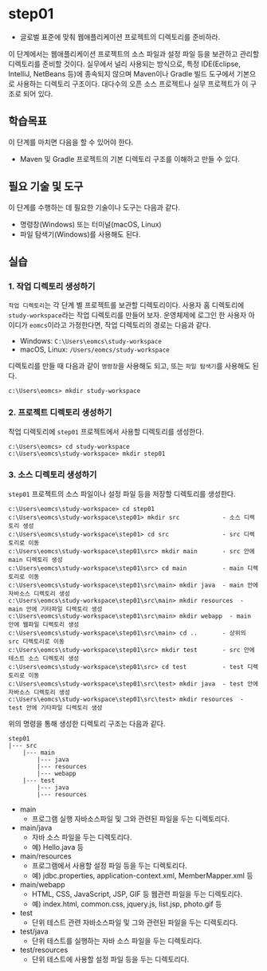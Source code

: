 # step01

- 글로벌 표준에 맞춰 웹애플리케이션 프로젝트의 디렉토리를 준비하라.

이 단계에서는 웹애플리케이션 프로젝트의 소스 파일과 설정 파일 등을 보관하고 관리할 디렉토리를 준비할 것이다. 실무에서 널리 사용되는 방식으로, 특정 IDE(Eclipse, IntelliJ, NetBeans 등)에 종속되지 않으며 Maven이나 Gradle 빌드 도구에서 기본으로 사용하는 디렉토리 구조이다. 대다수의 오픈 소스 프로젝트나 실무 프로젝트가 이 구조로 되어 있다.


## 학습목표
이 단계를 마치면 다음을 할 수 있어야 한다.
- Maven 및 Gradle 프로젝트의 기본 디렉토리 구조를 이해하고 만들 수 있다.

## 필요 기술 및 도구
이 단계를 수행하는 데 필요한 기술이나 도구는 다음과 같다.
- 명령창(Windows) 또는 터미널(macOS, Linux)
- 파일 탐색기(Windows)를 사용해도 된다. 

## 실습

### 1. 작업 디렉토리 생성하기
`작업 디렉토리`는 각 단계 별 프로젝트를 보관할 디렉토리이다. 사용자 홈 디렉토리에 `study-workspace`라는 작업 디렉토리를 만들어 보자. 운영체제에 로그인 한 사용자 아이디가 `eomcs`이라고 가정한다면, 작업 디렉토리의 경로는 다음과 같다.
- Windows: `C:\Users\eomcs\study-workspace`
- macOS, Linux: `/Users/eomcs/study-workspace`

디렉토리를 만들 때 다음과 같이 `명령창`을 사용해도 되고, 또는 `파일 탐색기`를 사용해도 된다.
```
c:\Users\eomcs> mkdir study-workspace
```

### 2. 프로젝트 디렉토리 생성하기
작업 디렉토리에 `step01` 프로젝트에서 사용할 디렉토리를 생성한다.
```
c:\Users\eomcs> cd study-workspace
c:\Users\eomcs\study-workspace> mkdir step01
```
 
### 3. 소스 디렉토리 생성하기 
`step01` 프로젝트의 소스 파일이나 설정 파일 등을 저장할 디렉토리를 생성한다.
```
c:\Users\eomcs\study-workspace> cd step01
c:\Users\eomcs\study-workspace\step01> mkdir src            - 소스 디렉토리 생성
c:\Users\eomcs\study-workspace\step01> cd src               - src 디렉토리로 이동
c:\Users\eomcs\study-workspace\step01\src> mkdir main       - src 안에 main 디렉토리 생성
c:\Users\eomcs\study-workspace\step01\src> cd main          - main 디렉토리로 이동
c:\Users\eomcs\study-workspace\step01\src\main> mkdir java  - main 안에 자바소스 디렉토리 생성
c:\Users\eomcs\study-workspace\step01\src\main> mkdir resources  - main 안에 기타파일 디렉토리 생성
c:\Users\eomcs\study-workspace\step01\src\main> mkdir webapp  - main 안에 웹파일 디렉토리 생성
c:\Users\eomcs\study-workspace\step01\src\main> cd ..       - 상위의 src 디렉토리로 이동
c:\Users\eomcs\study-workspace\step01\src> mkdir test       - src 안에 테스트 소스 디렉토리 생성
c:\Users\eomcs\study-workspace\step01\src> cd test          - test 디렉토리로 이동
c:\Users\eomcs\study-workspace\step01\src\test> mkdir java  - test 안에 자바소스 디렉토리 생성
c:\Users\eomcs\study-workspace\step01\src\test> mkdir resources  - test 안에 기타파일 디렉토리 생성
```

위의 명령을 통해 생성한 디렉토리 구조는 다음과 같다.
```
step01
|--- src
    |--- main
        |--- java
        |--- resources
        |--- webapp
    |--- test
        |--- java
        |--- resources
```  
- main 
    - 프로그램 실행 자바소스파일 및 그와 관련된 파일을 두는 디렉토리다.
- main/java
    - 자바 소스 파일을 두는 디렉토리다.
    - 예) Hello.java 등
- main/resources
    - 프로그램에서 사용할 설정 파일 등을 두는 디렉토리다.
    - 예) jdbc.properties, application-context.xml, MemberMapper.xml 등
- main/webapp
    - HTML, CSS, JavaScript, JSP, GIF 등 웹관련 파일을 두는 디렉토리다.
    - 예) index.html, common.css, jquery.js, list.jsp, photo.gif 등
- test 
    - 단위 테스트 관련 자바소스파일 및 그와 관련된 파일을 두는 디렉토리다.
- test/java
    - 단위 테스트를 실행하는 자바 소스 파일을 두는 디렉토리다.
- test/resources
    - 단위 테스트에 사용할 설정 파일 등을 두는 디렉토리다.
